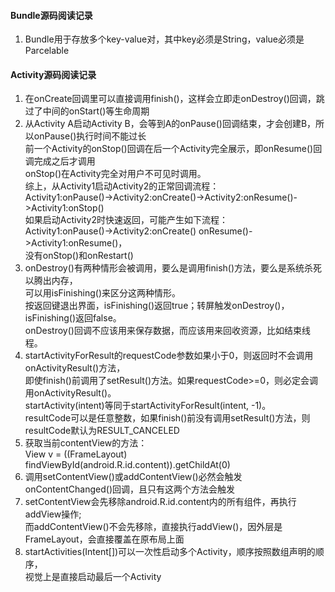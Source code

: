 #### Bundle源码阅读记录
1. Bundle用于存放多个key-value对，其中key必须是String，value必须是Parcelable

#### Activity源码阅读记录
1. 在onCreate回调里可以直接调用finish()，这样会立即走onDestroy()回调，跳过了中间的onStart()等生命周期
2. 从Activity A启动Activity B，会等到A的onPause()回调结束，才会创建B，所以onPause()执行时间不能过长  
   前一个Activity的onStop()回调在后一个Activity完全展示，即onResume()回调完成之后才调用  
   onStop()在Activity完全对用户不可见时调用。  
   综上，从Activity1启动Activity2的正常回调流程：  
        Activity1:onPause()->Activity2:onCreate()->Activity2:onResume()->Activity1:onStop()  
   如果启动Activity2时快速返回，可能产生如下流程：  
        Activity1:onPause()->Activity2:onCreate() onResume()->Activity1:onResume()，  
        没有onStop()和onRestart()
3. onDestroy()有两种情形会被调用，要么是调用finish()方法，要么是系统杀死以腾出内存，  
    可以用isFinishing()来区分这两种情形。  
    按返回键退出界面，isFinishing()返回true；转屏触发onDestroy()，isFinishing()返回false。  
    onDestroy()回调不应该用来保存数据，而应该用来回收资源，比如结束线程。
4. startActivityForResult的requestCode参数如果小于0，则返回时不会调用onActivityResult()方法，  
    即使finish()前调用了setResult()方法。如果requestCode>=0，则必定会调用onActivityResult()。  
    startActivity(intent)等同于startActivityForResult(intent, -1)。  
    resultCode可以是任意整数，如果finish()前没有调用setResult()方法，则resultCode默认为RESULT_CANCELED
5. 获取当前contentView的方法：  
        View v = ((FrameLayout) findViewById(android.R.id.content)).getChildAt(0)
6. 调用setContentView()或addContentView()必然会触发onContentChanged()回调，且只有这两个方法会触发
7. setContentView会先移除android.R.id.content内的所有组件，再执行addView操作;  
    而addContentView()不会先移除，直接执行addView()，因外层是FrameLayout，会直接覆盖在原布局上面
8. startActivities(Intent[])可以一次性启动多个Activity，顺序按照数组声明的顺序，  
    视觉上是直接启动最后一个Activity